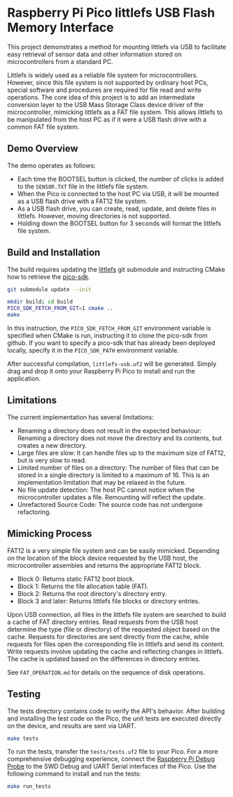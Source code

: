 # Raspberry Pi Pico littlefs USB Flash Memory Interface

This project demonstrates a method for mounting littlefs via USB to facilitate easy retrieval of sensor data and other information stored on microcontrollers from a standard PC.

Littlefs is widely used as a reliable file system for microcontrollers. However, since this file system is not supported by ordinary host PCs, special software and procedures are required for file read and write operations. The core idea of this project is to add an intermediate conversion layer to the USB Mass Storage Class device driver of the microcontroller, mimicking littlefs as a FAT file system. This allows littlefs to be manipulated from the host PC as if it were a USB flash drive with a common FAT file system.

## Demo Overview

The demo operates as follows:

- Each time the BOOTSEL button is clicked, the number of clicks is added to the `SENSOR.TXT` file in the littlefs file system.
- When the Pico is connected to the host PC via USB, it will be mounted as a USB flash drive with a FAT12 file system.
- As a USB flash drive, you can create, read, update, and delete files in littlefs. However, moving directories is not supported.
- Holding down the BOOTSEL button for 3 seconds will format the littlefs file system.

## Build and Installation

The build requires updating the [littlefs](https://github.com/littlefs-project/littlefs) git submodule and instructing CMake how to retrieve the [pico-sdk](https://github.com/raspberrypi/pico-sdk).

```bash
git submodule update --init

mkdir build; cd build
PICO_SDK_FETCH_FROM_GIT=1 cmake ..
make
```

In this instruction, the `PICO_SDK_FETCH_FROM_GIT` environment variable is specified when CMake is run, instructing it to clone the pico-sdk from github. If you want to specify a pico-sdk that has already been deployed locally, specify it in the `PICO_SDK_PATH` environment variable.

After successful compilation, `littlefs-usb.uf2` will be generated. Simply drag and drop it onto your Raspberry Pi Pico to install and run the application.

## Limitations

The current implementation has several limitations:

- Renaming a directory does not result in the expected behaviour: Renaming a directory does not move the directory and its contents, but creates a new directory.
- Large files are slow: It can handle files up to the maximum size of FAT12, but is very slow to read.
- Limited number of files on a directory: The number of files that can be stored in a single directory is limited to a maximum of 16. This is an implementation limitation that may be relaxed in the future.
- No file update detection: The host PC cannot notice when the microcontroller updates a file. Remounting will reflect the update.
- Unrefactored Source Code: The source code has not undergone refactoring.

## Mimicking Process

FAT12 is a very simple file system and can be easily mimicked. Depending on the location of the block device requested by the USB host, the microcontroller assembles and returns the appropriate FAT12 block.

- Block 0: Returns static FAT12 boot block.
- Block 1: Returns the file allocation table (FAT).
- Block 2: Returns the root directory's directory entry.
- Block 3 and later: Returns littlefs file blocks or directory entries.

Upon USB connection, all files in the littlefs file system are searched to build a cache of FAT directory entries. Read requests from the USB host determine the type (file or directory) of the requested object based on the cache. Requests for directories are sent directly from the cache, while requests for files open the corresponding file in littlefs and send its content. Write requests involve updating the cache and reflecting changes in littlefs. The cache is updated based on the differences in directory entries.

See `FAT_OPERATION.md` for details on the sequence of disk operations.

## Testing

The tests directory contains code to verify the API's behavior. After building and installing the test code on the Pico, the unit tests are executed directly on the device, and results are sent via UART.

```bash
make tests
```

To run the tests, transfer the `tests/tests.uf2` file to your Pico. For a more comprehensive debugging experience, connect the [Raspberry Pi Debug Probe](https://www.raspberrypi.com/documentation/microcontrollers/debug-probe.html) to the SWD Debug and UART Serial interfaces of the Pico. Use the following command to install and run the tests:

```bash
make run_tests
```
